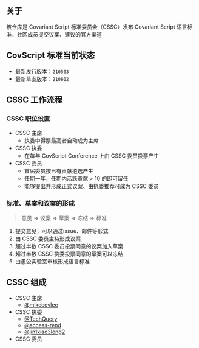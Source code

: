 ## 关于
该仓库是 Covariant Script 标准委员会（CSSC）发布 Covariant Script 语言标准，社区成员提交议案、建议的官方渠道
## CovScript 标准当前状态
+ 最新发行版本：`210503`
+ 最新草案版本：`210602`
## CSSC 工作流程
### CSSC 职位设置
+ CSSC 主席
  + 执委中得票最高者自动成为主席
+ CSSC 执委
  + 在每年 CovScript Conference 上由 CSSC 委员投票产生
+ CSSC 委员
  + 首届委员按已有贡献遴选产生
  + 任期一年，任期内活跃贡献 > 10 的即可留任
  + 能够提出并形成正式议案、由执委推荐可成为 CSSC 委员
### 标准、草案和议案的形成
> 意见 => 议案 => 草案 => 冻结 => 标准
1. 提交意见，可以通过issue、邮件等形式
2. 由 CSSC 委员主持形成议案
3. 超过半数 CSSC 委员投票同意的议案加入草案
4. 超过半数 CSSC 执委投票同意的草案可以冻结
5. 由愚公实验室审核形成语言标准
## CSSC 组成
+ CSSC 主席
  + [@mikecovlee](https://github.com/mikecovlee)
+ CSSC 执委
  + [@TechQuery](https://github.com/TechQuery)
  + [@access-rend](https://github.com/access-rend)
  + [@jin1xiao3long2](https://github.com/jin1xiao3long2)
+ CSSC 委员
